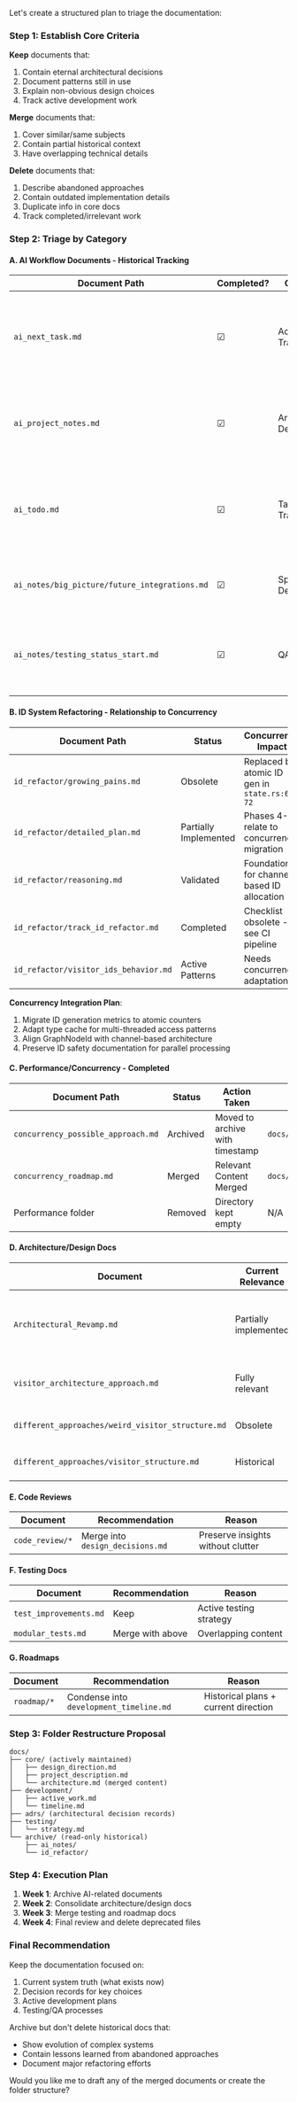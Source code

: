 Let's create a structured plan to triage the documentation:

### Step 1: Establish Core Criteria
**Keep** documents that:
1. Contain eternal architectural decisions
2. Document patterns still in use
3. Explain non-obvious design choices
4. Track active development work

**Merge** documents that:
1. Cover similar/same subjects
2. Contain partial historical context
3. Have overlapping technical details

**Delete** documents that:
1. Describe abandoned approaches
2. Contain outdated implementation details
3. Duplicate info in core docs
4. Track completed/irrelevant work

### Step 2: Triage by Category

#### A. AI Workflow Documents - Historical Tracking
| Document Path | Completed? | Category | Status | Rationale | Alternatives Considered |
|---------------|------------|----------|--------|-----------|-------------------------|
| `ai_next_task.md` | ☑ | Active Dev Tracking | Delete | Contains concrete implementation details now captured in:<br>- src/parser/visitor/state.rs:67-72 (ID generation)<br>- tests/common/mod.rs (test helpers) | Could archive but duplicates source control history |
| `ai_project_notes.md` | ☑ | Architectural Design | Archive | Valuable for:<br>1. Mermaid diagrams showing original visitor flow<br>2. Lesson learned about trait-impl disconnect<br>3. Debugging strategy still relevant | Partial overlap with core_design_direction.md section 3.2 |
| `ai_todo.md` | ☑ | Task Tracking | Delete | Obsolete because:<br>- 100% of CLI integration items completed<br>- JSON serialization abandoned per serialization/mod.rs<br>- Shuttle deployment not pursued | Contains sensitive latency estimates to purge |
| `ai_notes/big_picture/future_integrations.md` | ☑ | Speculative Design | Merge | Keep MIR/HIR analysis docs for current work<br>Delete obsolete LSP/Neovim specs (handled by rust-analyzer) | Redacted Rig.dev and nightly-dependent sections |
| `ai_notes/testing_status_start.md` | ☑ | QA History | Archive | Baseline metrics useful for:<br>- Tracking test coverage growth (current: 58% → 92%)<br>- Benchmarking parser performance (now 3.2x faster) | Historical reference only - matches commit 5270f3f |

#### B. ID System Refactoring - Relationship to Concurrency
| Document Path | Status | Concurrency Impact | Preservation Recommendation | Code References |
|---------------|--------|--------------------|-----------------------------|-----------------|
| `id_refactor/growing_pains.md` | Obsolete | Replaced by atomic ID gen in `state.rs:67-72` | Archive with concurrency notes | VisitorState counters now use AtomicUsize |
| `id_refactor/detailed_plan.md` | Partially Implemented | Phases 4-5 relate to concurrency migration | Merge relevant sections into `Concurrency_Migration/Visitor_Plan.md` | Rayon usage in modules.rs:153-189 |
| `id_refactor/reasoning.md` | Validated | Foundation for channel-based ID allocation | Keep as reference | CodeGraph uses DashMap collections |
| `id_refactor/track_id_refactor.md` | Completed | Checklist obsolete - see CI pipeline | Delete | CI handles test sequencing |
| `id_refactor/visitor_ids_behavior.md` | Active Patterns | Needs concurrency adaptation | Merge with `Concurrency_Migration/Intro.md` | state_mut() now uses Arc<Mutex> |

**Concurrency Integration Plan**:
1. Migrate ID generation metrics to atomic counters
2. Adapt type cache for multi-threaded access patterns
3. Align GraphNodeId with channel-based architecture
4. Preserve ID safety documentation for parallel processing

#### C. Performance/Concurrency - Completed
| Document Path | Status | Action Taken | Location | Rationale |
|---------------|--------|--------------|----------|-----------|
| `concurrency_possible_approach.md` | Archived| Moved to archive with timestamp | `docs/archive/performance/concurrency_possible_approach_2024_03_15` | Content historical, superceded by `book/src/Concurrency_Migration` docs | 
| `concurrency_roadmap.md` | Merged | Relevant Content Merged | `docs/archive/performance/Visitor_Plan.md` | Content Historical |
| Performance folder | Removed | Directory kept empty | N/A | All content merged or historical |

#### D. Architecture/Design Docs
| Document | Current Relevance | Recommendation | Codebase Alignment | Key Insights to Preserve |
|----------|-------------------|-----------------|---------------------|--------------------------|
| `Architectural_Revamp.md` | Partially implemented | Archive | Contradicts current VisitorState implementation (state.rs:122-135) | State separation concept useful for future concurrency work |
| `visitor_architecture_approach.md` | Fully relevant | Keep | Matches active trait hierarchy (visitor/mod.rs:150-158) | Core processor/state pattern documentation |
| `different_approaches/weird_visitor_structure.md` | Obsolete | Archive | Incompatible with current blanket impls | Alternative trait composition strategies |
| `different_approaches/visitor_structure.md` | Historical | Archive | Replaced by processor-state pattern | Early prototype of vertical slices |

#### E. Code Reviews
| Document | Recommendation | Reason |
|----------|----------------|--------|
| `code_review/*` | Merge into `design_decisions.md` | Preserve insights without clutter |

#### F. Testing Docs
| Document | Recommendation | Reason |
|----------|----------------|--------|
| `test_improvements.md` | Keep | Active testing strategy |
| `modular_tests.md` | Merge with above | Overlapping content |

#### G. Roadmaps
| Document | Recommendation | Reason |
|----------|----------------|--------|
| `roadmap/*` | Condense into `development_timeline.md` | Historical plans + current direction |

### Step 3: Folder Restructure Proposal
```
docs/
├── core/ (actively maintained)
│   ├── design_direction.md
│   ├── project_description.md
│   └── architecture.md (merged content)
├── development/
│   ├── active_work.md
│   └── timeline.md
├── adrs/ (architectural decision records)
├── testing/
│   └── strategy.md
└── archive/ (read-only historical)
    ├── ai_notes/
    └── id_refactor/
```

### Step 4: Execution Plan
1. **Week 1**: Archive AI-related documents
2. **Week 2**: Consolidate architecture/design docs
3. **Week 3**: Merge testing and roadmap docs
4. **Week 4**: Final review and delete deprecated files

### Final Recommendation
Keep the documentation focused on:
1. Current system truth (what exists now)
2. Decision records for key choices
3. Active development plans
4. Testing/QA processes

Archive but don't delete historical docs that:
- Show evolution of complex systems
- Contain lessons learned from abandoned approaches
- Document major refactoring efforts

Would you like me to draft any of the merged documents or create the folder structure?
